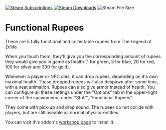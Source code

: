 [![Steam Subscriptions](https://img.shields.io/steam/subscriptions/1234633466?label=subscriptions&logo=steam)](https://steamcommunity.com/sharedfiles/filedetails/?id=1234633466)
[![Steam Downloads](https://img.shields.io/steam/downloads/1234633466?logo=steam)](https://steamcommunity.com/sharedfiles/filedetails/?id=1234633466)
![Steam File Size](https://img.shields.io/steam/size/1234633466?color=informational)

# Functional Rupees

These are 5 fully functional and collectable rupees from The Legend of Zelda.

When you touch them, they'll give you the corresponding amount of rupees they would give you in game as health (1 for green, 5 for blue, 20 for red, 100 for silver and 300 for gold).

Whenever a player or NPC dies, it can drop rupees, depending on it's own maximal health. These dropped rupees will also despawn after some time, with a neat animation.
Rupees can also give armor instead of health.
You can configure all these settings under the "Options" tab in the upper-right corner of the spawnmenu, under "Stuff", "Functional Rupees".

They come with pick-up and drop sound.
The rupees do not collide with players, but are still useable as normal physics-entities.

You can visit this addon's [workshop page](https://steamcommunity.com/sharedfiles/filedetails/?id=1234633466) to install it.
